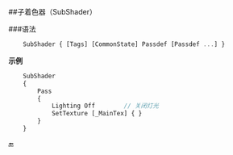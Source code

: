 ##子着色器（SubShader）

###语法
```javascript
    SubShader { [Tags] [CommonState] Passdef [Passdef ...] }
```


**示例**
```javascript
    SubShader
    {
        Pass 
        {
            Lighting Off        // 关闭灯光
            SetTexture [_MainTex] { }
        }
    }
```



🔚



















